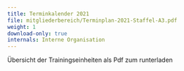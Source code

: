 ```yaml
---
title: Terminkalender 2021
file: mitgliederbereich/Terminplan-2021-Staffel-A3.pdf
weight: 1
download-only: true
internals: Interne Organisation
---
```


Übersicht der Trainingseinheiten als Pdf zum runterladen